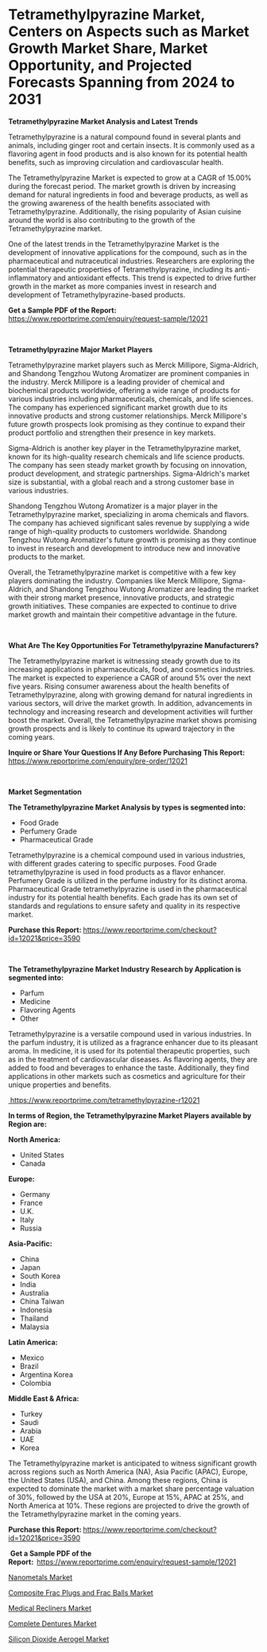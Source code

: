 <p><h1>Tetramethylpyrazine Market, Centers on Aspects such as Market Growth Market Share, Market Opportunity, and Projected Forecasts Spanning from 2024 to 2031</h1></p><p><strong>Tetramethylpyrazine Market Analysis and Latest Trends</strong></p>
<p><p>Tetramethylpyrazine is a natural compound found in several plants and animals, including ginger root and certain insects. It is commonly used as a flavoring agent in food products and is also known for its potential health benefits, such as improving circulation and cardiovascular health.</p><p>The Tetramethylpyrazine Market is expected to grow at a CAGR of 15.00% during the forecast period. The market growth is driven by increasing demand for natural ingredients in food and beverage products, as well as the growing awareness of the health benefits associated with Tetramethylpyrazine. Additionally, the rising popularity of Asian cuisine around the world is also contributing to the growth of the Tetramethylpyrazine market.</p><p>One of the latest trends in the Tetramethylpyrazine Market is the development of innovative applications for the compound, such as in the pharmaceutical and nutraceutical industries. Researchers are exploring the potential therapeutic properties of Tetramethylpyrazine, including its anti-inflammatory and antioxidant effects. This trend is expected to drive further growth in the market as more companies invest in research and development of Tetramethylpyrazine-based products.</p></p>
<p><strong>Get a Sample PDF of the Report:&nbsp;</strong> <a href="https://www.reportprime.com/enquiry/request-sample/12021">https://www.reportprime.com/enquiry/request-sample/12021</a></p>
<p>&nbsp;</p>
<p><strong>Tetramethylpyrazine Major Market Players</strong></p>
<p><p>Tetramethylpyrazine market players such as Merck Millipore, Sigma-Aldrich, and Shandong Tengzhou Wutong Aromatizer are prominent companies in the industry. Merck Millipore is a leading provider of chemical and biochemical products worldwide, offering a wide range of products for various industries including pharmaceuticals, chemicals, and life sciences. The company has experienced significant market growth due to its innovative products and strong customer relationships. Merck Millipore's future growth prospects look promising as they continue to expand their product portfolio and strengthen their presence in key markets.</p><p>Sigma-Aldrich is another key player in the Tetramethylpyrazine market, known for its high-quality research chemicals and life science products. The company has seen steady market growth by focusing on innovation, product development, and strategic partnerships. Sigma-Aldrich's market size is substantial, with a global reach and a strong customer base in various industries.</p><p>Shandong Tengzhou Wutong Aromatizer is a major player in the Tetramethylpyrazine market, specializing in aroma chemicals and flavors. The company has achieved significant sales revenue by supplying a wide range of high-quality products to customers worldwide. Shandong Tengzhou Wutong Aromatizer's future growth is promising as they continue to invest in research and development to introduce new and innovative products to the market.</p><p>Overall, the Tetramethylpyrazine market is competitive with a few key players dominating the industry. Companies like Merck Millipore, Sigma-Aldrich, and Shandong Tengzhou Wutong Aromatizer are leading the market with their strong market presence, innovative products, and strategic growth initiatives. These companies are expected to continue to drive market growth and maintain their competitive advantage in the future.</p></p>
<p>&nbsp;</p>
<p><strong>What Are The Key Opportunities For Tetramethylpyrazine Manufacturers?</strong></p>
<p><p>The Tetramethylpyrazine market is witnessing steady growth due to its increasing applications in pharmaceuticals, food, and cosmetics industries. The market is expected to experience a CAGR of around 5% over the next five years. Rising consumer awareness about the health benefits of Tetramethylpyrazine, along with growing demand for natural ingredients in various sectors, will drive the market growth. In addition, advancements in technology and increasing research and development activities will further boost the market. Overall, the Tetramethylpyrazine market shows promising growth prospects and is likely to continue its upward trajectory in the coming years.</p></p>
<p><strong>Inquire or Share Your Questions If Any Before Purchasing This Report:</strong> <a href="https://www.reportprime.com/enquiry/pre-order/12021">https://www.reportprime.com/enquiry/pre-order/12021</a></p>
<p>&nbsp;</p>
<p><strong>Market Segmentation</strong></p>
<p><strong>The Tetramethylpyrazine Market Analysis by types is segmented into:</strong></p>
<p><ul><li>Food Grade</li><li>Perfumery Grade</li><li>Pharmaceutical Grade</li></ul></p>
<p><p>Tetramethylpyrazine is a chemical compound used in various industries, with different grades catering to specific purposes. Food Grade tetramethylpyrazine is used in food products as a flavor enhancer. Perfumery Grade is utilized in the perfume industry for its distinct aroma. Pharmaceutical Grade tetramethylpyrazine is used in the pharmaceutical industry for its potential health benefits. Each grade has its own set of standards and regulations to ensure safety and quality in its respective market.</p></p>
<p><strong>Purchase this Report:&nbsp;</strong><a href="https://www.reportprime.com/checkout?id=12021&price=3590">https://www.reportprime.com/checkout?id=12021&price=3590</a></p>
<p>&nbsp;</p>
<p><strong>The Tetramethylpyrazine Market Industry Research by Application is segmented into:</strong></p>
<p><ul><li>Parfum</li><li>Medicine</li><li>Flavoring Agents</li><li>Other</li></ul></p>
<p><p>Tetramethylpyrazine is a versatile compound used in various industries. In the parfum industry, it is utilized as a fragrance enhancer due to its pleasant aroma. In medicine, it is used for its potential therapeutic properties, such as in the treatment of cardiovascular diseases. As flavoring agents, they are added to food and beverages to enhance the taste. Additionally, they find applications in other markets such as cosmetics and agriculture for their unique properties and benefits.</p></p>
<p><a href="https://www.reportprime.com/tetramethylpyrazine-r12021">&nbsp;https://www.reportprime.com/tetramethylpyrazine-r12021</a></p>
<p><strong>In terms of Region, the Tetramethylpyrazine Market Players available by Region are:</strong></p>
<p>
    <p> <strong> North America: </strong>
        <ul>
            <li>United States</li>
            <li>Canada</li>
        </ul>
        </p> 
    <p> <strong> Europe: </strong>
        <ul>
            <li>Germany</li>
            <li>France</li>
            <li>U.K.</li>
            <li>Italy</li>
            <li>Russia</li>
        </ul>
        </p> 
    <p> <strong> Asia-Pacific: </strong>
        <ul>
            <li>China</li>
            <li>Japan</li>
            <li>South Korea</li>
            <li>India</li>
            <li>Australia</li>
            <li>China Taiwan</li>
            <li>Indonesia</li>
            <li>Thailand</li>
            <li>Malaysia</li>
        </ul>
        </p> 
    <p> <strong> Latin America: </strong>
        <ul>
            <li>Mexico</li>
            <li>Brazil</li>
            <li>Argentina Korea</li>
            <li>Colombia</li>
        </ul>
        </p> 
    <p> <strong> Middle East & Africa: </strong>
        <ul>
            <li>Turkey</li>
            <li>Saudi</li>
            <li>Arabia</li>
            <li>UAE</li>
            <li>Korea</li>
        </ul>
    </p>
    </p>
<p><p>The Tetramethylpyrazine market is anticipated to witness significant growth across regions such as North America (NA), Asia Pacific (APAC), Europe, the United States (USA), and China. Among these regions, China is expected to dominate the market with a market share percentage valuation of 30%, followed by the USA at 20%, Europe at 15%, APAC at 25%, and North America at 10%. These regions are projected to drive the growth of the Tetramethylpyrazine market in the coming years.</p></p>
<p><strong>Purchase this Report: </strong><a href="https://www.reportprime.com/checkout?id=12021&price=3590">https://www.reportprime.com/checkout?id=12021&price=3590</a></p>
<p>&nbsp;<strong>Get a Sample PDF of the Report:&nbsp;&nbsp;</strong><a href="https://www.reportprime.com/enquiry/request-sample/12021">https://www.reportprime.com/enquiry/request-sample/12021</a></p>
<p><strong></strong></p>
<p><p><a href="https://github.com/lnamivez37/Market-Research-Report-List-1/blob/main/nanometals-market.md">Nanometals Market</a></p><p><a href="https://issuu.com/reportprime-2/docs/composite-frac-plugs-and-frac-balls_83fed29dc8fec6">Composite Frac Plugs and Frac Balls Market</a></p><p><a href="https://medium.com/@jarredmertz90/medical-recliners-market-share-and-new-trends-analysis-by-its-type-application-end-use-and-64e169cb3ca9">Medical Recliners Market</a></p><p><a href="https://medium.com/@daveblock38/complete-dentures-market-outlook-complete-industry-analysis-2024-to-2031-fae6764d6b13">Complete Dentures Market</a></p><p><a href="https://github.com/graysonwolfe1913/Market-Research-Report-List-1/blob/main/silicon-dioxide-aerogel-market.md">Silicon Dioxide Aerogel Market</a></p></p>
